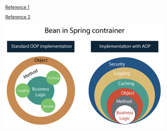 [Reference 1](https://www.javainuse.com/spring/spring-boot-aop)

[Reference 2](https://www.javatpoint.com/spring-boot-aop)

![img.png](img.png)